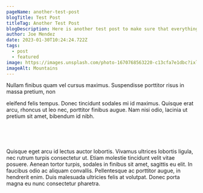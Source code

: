 ```yaml
---
pageName: another-test-post
blogTitle: Test Post
titleTag: Another Test Post
blogDescription: Here is another test post to make sure that everything is sound and smooth
author: Joe Mendez
date: 2023-01-30T10:24:24.722Z
tags:
  - post
  - featured
image: https://images.unsplash.com/photo-1670768563220-c13cfa7e1dbc?ixlib=rb-4.0.3&ixid=MnwxMjA3fDB8MHxwaG90by1wYWdlfHx8fGVufDB8fHx8&auto=format&fit=crop&w=1000&q=80.jpg
imageAlt: Mountains
---
```



Nullam finibus quam vel cursus maximus. Suspendisse porttitor risus in massa pretium, non 



eleifend felis tempus. Donec tincidunt sodales mi id maximus. Quisque erat arcu, rhoncus ut leo nec, porttitor finibus augue. Nam nisi odio, lacinia ut pretium sit amet, bibendum id nibh. 

<!--StartFragment-->

&nbsp;

<!--StartFragment-->

&nbsp;

<!--EndFragment-->

<!--EndFragment-->

Quisque eget arcu id lectus auctor lobortis. Vivamus ultrices lobortis ligula, nec rutrum turpis consectetur ut. Etiam molestie tincidunt velit vitae posuere. Aenean tortor turpis, sodales in finibus sit amet, sagittis eu elit. In faucibus odio ac aliquam convallis. Pellentesque ac porttitor augue, in hendrerit enim. Duis malesuada ultricies felis at volutpat. Donec porta magna eu nunc consectetur pharetra.